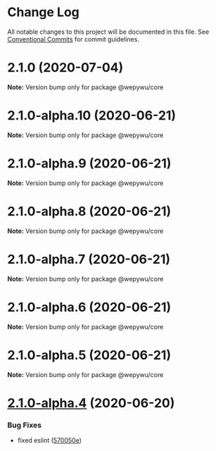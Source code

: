 # Change Log

All notable changes to this project will be documented in this file.
See [Conventional Commits](https://conventionalcommits.org) for commit guidelines.

# 2.1.0 (2020-07-04)

**Note:** Version bump only for package @wepywu/core





# 2.1.0-alpha.10 (2020-06-21)

**Note:** Version bump only for package @wepywu/core





# 2.1.0-alpha.9 (2020-06-21)

**Note:** Version bump only for package @wepywu/core





# 2.1.0-alpha.8 (2020-06-21)

**Note:** Version bump only for package @wepywu/core





# 2.1.0-alpha.7 (2020-06-21)

**Note:** Version bump only for package @wepywu/core





# 2.1.0-alpha.6 (2020-06-21)

**Note:** Version bump only for package @wepywu/core





# 2.1.0-alpha.5 (2020-06-21)

**Note:** Version bump only for package @wepywu/core





# [2.1.0-alpha.4](https://github.com/Tencent/wepy/compare/v2.1.0-alpha.2...v2.1.0-alpha.4) (2020-06-20)


### Bug Fixes

* fixed eslint ([570050e](https://github.com/Tencent/wepy/commit/570050edb292ce75cc06a75448819c753275ecb4))
